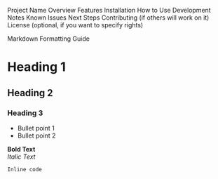 Project Name
Overview
Features
Installation
How to Use
Development Notes
Known Issues
Next Steps
Contributing (if others will work on it)
License (optional, if you want to specify rights)


Markdown Formatting Guide
# Heading 1
## Heading 2
### Heading 3

- Bullet point 1
- Bullet point 2

**Bold Text**  
_Italic Text_  

`Inline code`